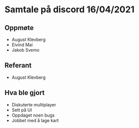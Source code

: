 # Samtale på discord 16/04/2021 

## Oppmøte
* August Klevberg
* Eivind Mai
* Jakob Svemo

## Referant
* August Klevberg

## Hva ble gjort
* Diskuterte multiplayer
* Sett på UI
* Oppdaget noen bugs
* Jobbet med å lage kart

